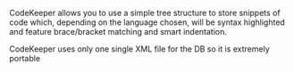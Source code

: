 CodeKeeper allows you to use a simple tree structure to store snippets of code which, depending on the language chosen, will be syntax highlighted and feature brace/bracket matching and smart indentation.

CodeKeeper uses only one single XML file for the DB so it is extremely portable